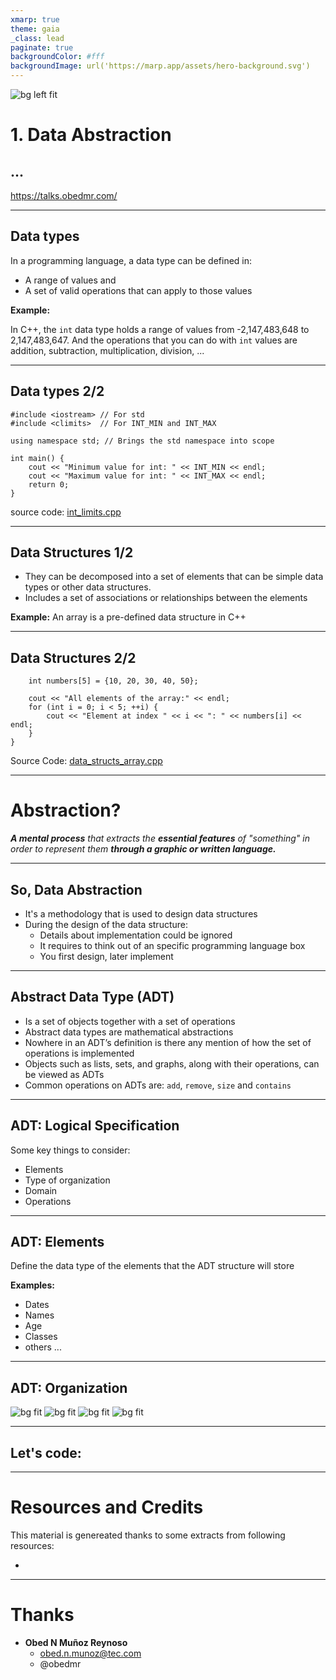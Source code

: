 ```yaml
---
xmarp: true
theme: gaia
_class: lead
paginate: true
backgroundColor: #fff
backgroundImage: url('https://marp.app/assets/hero-background.svg')
---
```


![bg left fit](http://graphics.stanford.edu/courses/cs348c/images/pixar_8999674.jpg)

# **1. Data Abstraction**
## ...

https://talks.obedmr.com/


---

## Data types

In a programming language, a data type can be defined in:

- A range of values and
- A set of valid operations that can apply to those values

**Example:**

In C++, the `int` data type holds a range of values from -2,147,483,648 to 2,147,483,647. And the operations that you can do with `int` values are addition, subtraction, multiplication, division, ...

---

## Data types 2/2

```
#include <iostream> // For std
#include <climits>  // For INT_MIN and INT_MAX

using namespace std; // Brings the std namespace into scope

int main() {
    cout << "Minimum value for int: " << INT_MIN << endl;
    cout << "Maximum value for int: " << INT_MAX << endl;
    return 0;
}
```

source code: [int_limits.cpp](./src/int_limits.cpp)

---


##  Data Structures 1/2

- They can be decomposed into a set of elements that can be simple data types or other data structures.
- Includes a set of associations or relationships between the elements

**Example:**
An array is a pre-defined data structure in C++

---


## Data Structures 2/2

```
    int numbers[5] = {10, 20, 30, 40, 50};

    cout << "All elements of the array:" << endl;
    for (int i = 0; i < 5; ++i) {
        cout << "Element at index " << i << ": " << numbers[i] << endl;
    }
}
```

Source Code: [data_structs_array.cpp](./src/data_structs_array.cpp)

---

# Abstraction?


_**A mental process** that extracts the **essential features** of "something" in order to represent them **through a graphic or written language.**_

---

## So, Data Abstraction

- It's a methodology that is used to design data structures
- During the design of the data structure:
  - Details about implementation could be ignored
  - It requires to think out of an specific programming language box
  - You first design, later implement

---


## Abstract Data Type (ADT)

- Is a set of objects together with a set of operations
- Abstract data types are mathematical abstractions
- Nowhere in an ADT’s definition is there any mention of how the set of operations is implemented
- Objects such as lists, sets, and graphs, along with their operations, can be viewed as ADTs
- Common operations on ADTs are: `add`, `remove`, `size` and `contains`

---

## ADT: Logical Specification

Some key things to consider:
- Elements
- Type of organization
- Domain
- Operations

---

## ADT: Elements

Define the data type of the elements that the ADT structure will store

**Examples:**
- Dates
- Names
- Age
- Classes
- others ...

---

## ADT: Organization

![bg fit](images/adt_linear.png)
![bg fit](images/adt_hierarchical.png)
![bg fit](images/adt_grid.png)
![bg fit](images/adt_unrelated.png)

---

## Let's code:



---

# Resources and Credits
This material is genereated thanks to some extracts from following resources:

- 


---

# Thanks

- **Obed N Muñoz Reynoso**
	- obed.n.munoz@tec.com
	- @obedmr
